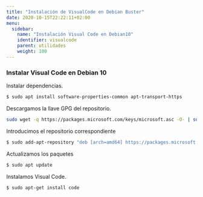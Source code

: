 ```yaml
---
title: "Instalación de VisualCode en Debian Buster"
date: 2020-10-15T22:22:11+02:00
menu:
  sidebar:
    name: "Instalación Visual Code en Debian10"
    identifier: visualcode
    parent: utilidades
    weight: 100
---
```


### Instalar Visual Code en Debian 10


Instalar dependencias.
```sh
$ sudo apt install software-properties-common apt-transport-https
```
Descargamos la llave GPG del repositorio.
```sh
sudo wget -q https://packages.microsoft.com/keys/microsoft.asc -O- | sudo apt-key add -
```

Introducimos el repositorio correspondiente
```sh
$ sudo add-apt-repository "deb [arch=amd64] https://packages.microsoft.com/repos/vscode stable main"
```
Actualizamos los paquetes
```sh
$ sudo apt update
```
Instalamos Visual Code.
```sh
$ sudo apt-get install code
```